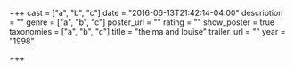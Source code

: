 +++
cast = ["a", "b", "c"]
date = "2016-06-13T21:42:14-04:00"
description = ""
genre = ["a", "b", "c"]
poster_url = ""
rating = ""
show_poster = true
taxonomies = ["a", "b", "c"]
title = "thelma and louise"
trailer_url = ""
year = "1998"

+++

